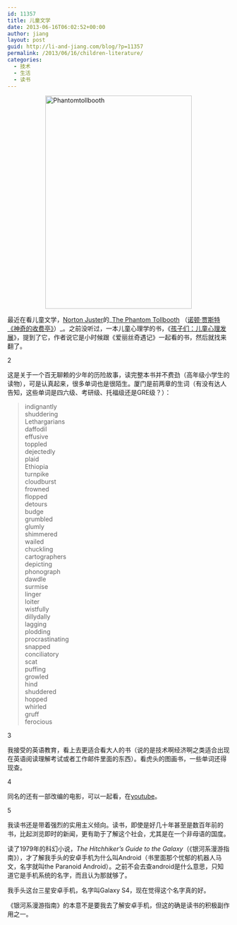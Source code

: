 ```yaml
---
id: 11357
title: 儿童文学
date: 2013-06-16T06:02:52+00:00
author: jiang
layout: post
guid: http://li-and-jiang.com/blog/?p=11357
permalink: /2013/06/16/children-literature/
categories:
  - 技术
  - 生活
  - 读书
---
```

[<img style="background-image: none; border-right-width: 0px; padding-left: 0px; padding-right: 0px; display: block; float: none; border-top-width: 0px; border-bottom-width: 0px; margin-left: auto; border-left-width: 0px; margin-right: auto; padding-top: 0px" title="Phantomtollbooth" border="0" alt="Phantomtollbooth" src="http://jiangtanghu.com/cn/wp-content/uploads/2013/06/Phantomtollbooth_thumb.png" width="332" height="483" />](http://jiangtanghu.com/cn/wp-content/uploads/2013/06/Phantomtollbooth.png)

最近在看儿童文学，[Norton Juster](http://en.wikipedia.org/wiki/Norton_Juster)的_[The Phantom Tollbooth](http://en.wikipedia.org/wiki/The_Phantom_Tollbooth) （[诺顿·贾斯特《神奇的收费亭》](http://baike.baidu.com/view/7125429.htm)）_。之前没听过，一本儿童心理学的书，《[孩子们：儿童心理发展](http://book.douban.com/subject/1408350/)》，提到了它，作者说它是小时候跟《爱丽丝奇遇记》一起看的书，然后就找来翻了。

2

这是关于一个百无聊赖的少年的历险故事，读完整本书并不费劲（高年级小学生的读物），可是认真起来，很多单词也是很陌生。厦门是前两章的生词（有没有达人告知，这些单词是四六级、考研级、托福级还是GRE级？）：

> indignantly  
> shuddering  
> Lethargarians  
> daffodil  
> effusive  
> toppled  
> dejectedly  
> plaid  
> Ethiopia  
> turnpike  
> cloudburst  
> frowned  
> flopped  
> detours  
> budge  
> grumbled  
> glumly  
> shimmered  
> wailed  
> chuckling  
> cartographers  
> depicting  
> phonograph  
> dawdle  
> surmise  
> linger  
> loiter  
> wistfully  
> dillydally  
> lagging  
> plodding  
> procrastinating  
> snapped  
> conciliatory  
> scat  
> puffing  
> growled   
> hind  
> shuddered  
> hopped  
> whirled  
> gruff  
> ferocious

3

我接受的英语教育，看上去更适合看大人的书（说的是技术啊经济啊之类适合出现在英语阅读理解考试或者工作邮件里面的东西）。看虎头的图画书，一些单词还得现查。

4

同名的还有一部改编的电影，可以一起看，在[youtube](http://www.youtube.com/watch?v=Llg5VODW6n4)。

5

我读书还是带着强烈的实用主义倾向。读书，即使是好几十年甚至是数百年前的书，比起浏览即时的新闻，更有助于了解这个社会，尤其是在一个非母语的国度。

读了1979年的科幻小说，_The Hitchhiker&#8217;s Guide to the Galaxy_（《银河系漫游指南》），才了解我手头的安卓手机为什么叫Android（书里面那个忧郁的机器人马文，名字就叫the Paranoid Android）。之前不会去查android是什么意思，只知道它是手机系统的名字，而且认为那就够了。

我手头这台三星安卓手机，名字叫Galaxy S4，现在觉得这个名字真的好。

《银河系漫游指南》的本意不是要我去了解安卓手机，但这的确是读书的积极副作用之一。